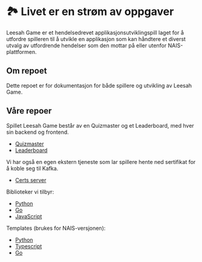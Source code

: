 # 🏞️ Livet er en strøm av oppgaver

Leesah Game er et hendelsedrevet applikasjonsutviklingspill laget for å utfordre spilleren til å utvikle en applikasjon som kan håndtere et diverst utvalg av utfordrende hendelser som den mottar på eller utenfor NAIS-plattformen.

## Om repoet

Dette repoet er for dokumentasjon for både spillere og utvikling av Leesah Game.

## Våre repoer

Spillet Leesah Game består av en Quizmaster og et Leaderboard, med hver sin backend og frontend.

- [Quizmaster](https://github.com/navikt/leesah-quizmaster/)
- [Leaderboard](https://github.com/navikt/leesah-leaderboard/)

Vi har også en egen ekstern tjeneste som lar spillere hente ned sertifikat for å koble seg til Kafka.

- [Certs server](https://github.com/navikt/leesah-game-cert-server)

Biblioteker vi tilbyr:

- [Python](https://github.com/navikt/leesah-game-python)
- [Go](https://github.com/navikt/go-leesah)
- [JavaScript](https://github.com/navikt/leesah-game-javascript)

Templates (brukes for NAIS-versjonen):

- [Python](https://github.com/navikt/leesah-game-starter-python)
- [Typescript](https://github.com/navikt/leesah-game-starter-ts)
- [Go](https://github.com/navikt/leesah-game-template-go)
